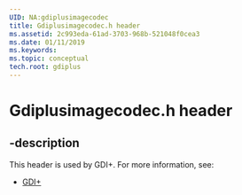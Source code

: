```yaml
---
UID: NA:gdiplusimagecodec
title: Gdiplusimagecodec.h header
ms.assetid: 2c993eda-61ad-3703-968b-521048f0cea3
ms.date: 01/11/2019
ms.keywords: 
ms.topic: conceptual
tech.root: gdiplus
---
```


# Gdiplusimagecodec.h header


## -description


This header is used by GDI+. For more information, see:

- [GDI+](../_gdiplus/index.md)

